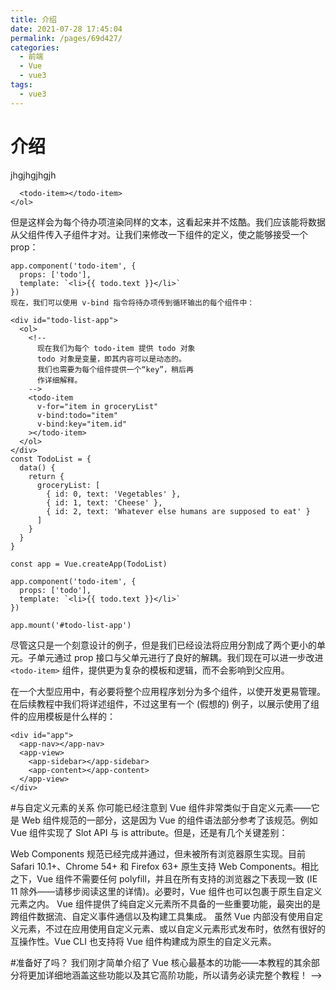 ```yaml
---
title: 介绍
date: 2021-07-28 17:45:04
permalink: /pages/69d427/
categories:
  - 前端
  - Vue
  - vue3
tags:
  - vue3
---
```

# 介绍
jhgjhgjhgjh
<!-- 
## Vue.js 是什么
Vue (读音 `/vjuː/`，类似于 view) 是一套用于构建用户界面的渐进式框架。与其它大型框架不同的是，Vue 被设计为可以自底向上逐层应用。Vue 的核心库只关注视图层，不仅易于上手，还便于与第三方库或既有项目整合。另一方面，当与现代化的工具链以及各种支持类库结合使用时，Vue 也完全能够为复杂的单页应用提供驱动。

如果你想在深入学习 Vue 之前对它有更多了解，我们制作了一个视频，带你了解其核心概念和一个示例工程。

Watch a free video course on Vue Mastery
## 起步
安装

TIP

官方指南假设你已了解关于 HTML、CSS 和 JavaScript 的中级知识。如果你刚开始学习前端开发，将框架作为你的第一步可能不是最好的主意——掌握好基础知识再来吧！之前有其它框架的使用经验会有帮助，但这不是必需的

尝试 Vue.js 最简单的方法是使用 Hello World 例子，你可以在浏览器新标签页中打开它，跟着例子学习一些基础用法。

安装教程给出了更多安装 Vue 的方式。请注意我们不推荐新手直接使用 vue-cli，尤其是在你还不熟悉基于 Node.js 的构建工具时。

## 声明式渲染
Vue.js 的核心是一个允许采用简洁的模板语法来声明式地将数据渲染进 DOM 的系统：

    <div id="counter">
      Counter: {{ counter }}
    </div>
    const Counter = {
      data() {
        return {
          counter: 0
        }
      }
    }

    Vue.createApp(Counter).mount('#counter')
我们已经成功创建了第一个 Vue 应用！看起来这跟渲染一个字符串模板非常类似，但是 Vue 在背后做了大量工作。现在数据和 DOM 已经被建立了关联，所有东西都是响应式的。我们要怎么确认呢？请看下面的示例，其中 counter property 每秒递增，你将看到渲染的 DOM 是如何变化的：

    const Counter = {
      data() {
        return {
          counter: 0
        }
      },
      mounted() {
        setInterval(() => {
          this.counter++
        }, 1000)
      }
    }

除了文本插值，我们还可以像这样绑定元素的 attribute：

    <div id="bind-attribute">
      <span v-bind:title="message">
        鼠标悬停几秒钟查看此处动态绑定的提示信息！
      </span>
    </div>
    const AttributeBinding = {
      data() {
        return {
          message: 'You loaded this page on ' + new Date().toLocaleString()
        }
      }
    }

    Vue.createApp(AttributeBinding).mount('#bind-attribute')

这里我们遇到了一点新东西。你看到的 v-bind attribute 被称为指令。指令带有前缀 v-，以表示它们是 Vue 提供的特殊 attribute。可能你已经猜到了，它们会在渲染的 DOM 上应用特殊的响应式行为。在这里，该指令的意思是：“将这个元素节点的 title attribute 和当前活跃实例的 message property 保持一致”。

## 处理用户输入
为了让用户和应用进行交互，我们可以用 v-on 指令添加一个事件监听器，通过它调用在实例中定义的方法：

    <div id="event-handling">
      <p>{{ message }}</p>
      <button v-on:click="reverseMessage">反转 Message</button>
    </div>
    const EventHandling = {
      data() {
        return {
          message: 'Hello Vue.js!'
        }
      },
      methods: {
        reverseMessage() {
          this.message = this.message
            .split('')
            .reverse()
            .join('')
        }
      }
    }

    Vue.createApp(EventHandling).mount('#event-handling')

注意在这个方法中，我们更新了应用的状态，但没有触碰 DOM——所有的 DOM 操作都由 Vue 来处理，你编写的代码只需要关注逻辑层面即可。

Vue 还提供了 v-model 指令，它能轻松实现表单输入和应用状态之间的双向绑定。

    <div id="two-way-binding">
      <p>{{ message }}</p>
      <input v-model="message" />
    </div>
    const TwoWayBinding = {
      data() {
        return {
          message: 'Hello Vue!'
        }
      }
    }

    Vue.createApp(TwoWayBinding).mount('#two-way-binding')

## 条件与循环
控制切换一个元素是否显示也相当简单：

    <div id="conditional-rendering">
      <span v-if="seen">现在你看到我了</span>
    </div>
    const ConditionalRendering = {
      data() {
        return {
          seen: true
        }
      }
    }

    Vue.createApp(ConditionalRendering).mount('#conditional-rendering')
这个例子演示了我们不仅可以把数据绑定到 DOM 文本或 attribute，还可以绑定到 DOM 的结构。此外，Vue 也提供一个强大的过渡效果系统，可以在 Vue 插入/更新/移除元素时自动应用过渡效果。

你可以在下面的沙盒中将 seen 从 true 更改为 false，以检查效果：


还有其它很多指令，每个都有特殊的功能。例如，v-for 指令可以绑定数组的数据来渲染一个项目列表：

    <div id="list-rendering">
      <ol>
        <li v-for="todo in todos">
          {{ todo.text }}
        </li>
      </ol>
    </div>
    const ListRendering = {
      data() {
        return {
          todos: [
            { text: 'Learn JavaScript' },
            { text: 'Learn Vue' },
            { text: 'Build something awesome' }
          ]
        }
      }
    }

    Vue.createApp(ListRendering).mount('#list-rendering')

#组件化应用构建
组件系统是 Vue 的另一个重要概念，因为它是一种抽象，允许我们使用小型、独立和通常可复用的组件构建大型应用。仔细想想，几乎任意类型的应用界面都可以抽象为一个组件树：

Component Tree

在 Vue 中，组件本质上是一个具有预定义选项的实例。在 Vue 中注册组件很简单：如对 App 对象所做的那样创建一个组件对象，并将其定义在父级组件的 components 选项中：

    // 创建 Vue 应用
    const app = Vue.createApp(...)

    // 定义名为 todo-item 的新组件
    app.component('todo-item', {
      template: `<li>This is a todo</li>`
    })

    // 挂载 Vue 应用
    app.mount(...)
    现在，你可以将其放到到另一个组件的模板中：

    <ol>
      <!-- 创建一个 todo-item 组件实例 -->
      <todo-item></todo-item>
    </ol>
但是这样会为每个待办项渲染同样的文本，这看起来并不炫酷。我们应该能将数据从父组件传入子组件才对。让我们来修改一下组件的定义，使之能够接受一个 prop：

    app.component('todo-item', {
      props: ['todo'],
      template: `<li>{{ todo.text }}</li>`
    })
    现在，我们可以使用 v-bind 指令将待办项传到循环输出的每个组件中：

    <div id="todo-list-app">
      <ol>
        <!--
          现在我们为每个 todo-item 提供 todo 对象
          todo 对象是变量，即其内容可以是动态的。
          我们也需要为每个组件提供一个“key”，稍后再
          作详细解释。
        -->
        <todo-item
          v-for="item in groceryList"
          v-bind:todo="item"
          v-bind:key="item.id"
        ></todo-item>
      </ol>
    </div>
    const TodoList = {
      data() {
        return {
          groceryList: [
            { id: 0, text: 'Vegetables' },
            { id: 1, text: 'Cheese' },
            { id: 2, text: 'Whatever else humans are supposed to eat' }
          ]
        }
      }
    }

    const app = Vue.createApp(TodoList)

    app.component('todo-item', {
      props: ['todo'],
      template: `<li>{{ todo.text }}</li>`
    })

    app.mount('#todo-list-app')

尽管这只是一个刻意设计的例子，但是我们已经设法将应用分割成了两个更小的单元。子单元通过 prop 接口与父单元进行了良好的解耦。我们现在可以进一步改进 `<todo-item>` 组件，提供更为复杂的模板和逻辑，而不会影响到父应用。

在一个大型应用中，有必要将整个应用程序划分为多个组件，以使开发更易管理。在后续教程中我们将详述组件，不过这里有一个 (假想的) 例子，以展示使用了组件的应用模板是什么样的：

    <div id="app">
      <app-nav></app-nav>
      <app-view>
        <app-sidebar></app-sidebar>
        <app-content></app-content>
      </app-view>
    </div>
#与自定义元素的关系
你可能已经注意到 Vue 组件非常类似于自定义元素——它是 Web 组件规范的一部分，这是因为 Vue 的组件语法部分参考了该规范。例如 Vue 组件实现了 Slot API 与 is attribute。但是，还是有几个关键差别：

Web Components 规范已经完成并通过，但未被所有浏览器原生实现。目前 Safari 10.1+、Chrome 54+ 和 Firefox 63+ 原生支持 Web Components。相比之下，Vue 组件不需要任何 polyfill，并且在所有支持的浏览器之下表现一致 (IE 11 除外——请移步阅读这里的详情)。必要时，Vue 组件也可以包裹于原生自定义元素之内。
Vue 组件提供了纯自定义元素所不具备的一些重要功能，最突出的是跨组件数据流、自定义事件通信以及构建工具集成。
虽然 Vue 内部没有使用自定义元素，不过在应用使用自定义元素、或以自定义元素形式发布时，依然有很好的互操作性。Vue CLI 也支持将 Vue 组件构建成为原生的自定义元素。

#准备好了吗？
我们刚才简单介绍了 Vue 核心最基本的功能——本教程的其余部分将更加详细地涵盖这些功能以及其它高阶功能，所以请务必读完整个教程！ -->